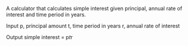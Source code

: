 A calculator that calculates simple interest given principal, annual rate of interest and time period in years.

Input
p, principal amount
t, time period in years
r, annual rate of interest

Output
simple interest = p*t*r
